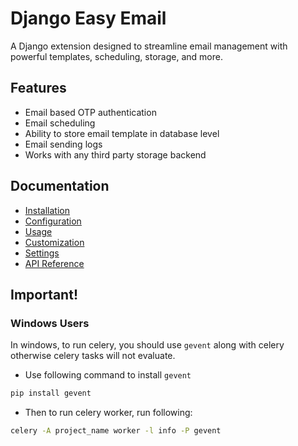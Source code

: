 # Django Easy Email
A Django extension designed to streamline email management with powerful templates, scheduling, storage, and more.

## Features
- Email based OTP authentication
- Email scheduling
- Ability to store email template in database level
- Email sending logs
- Works with any third party storage backend

## Documentation
- [Installation](https://django-easy-email.readthedocs.io/en/latest/installation/)
- [Configuration](https://django-easy-email.readthedocs.io/en/latest/configuration/)
- [Usage](https://django-easy-email.readthedocs.io/en/latest/usage/)
- [Customization](https://django-easy-email.readthedocs.io/en/latest/customization/)
- [Settings](https://django-easy-email.readthedocs.io/en/latest/settings/)
- [API Reference](https://django-easy-email.readthedocs.io/en/latest/api_reference/)

## Important!
### Windows Users
In windows, to run celery, you should use `gevent` along with celery otherwise celery tasks will not evaluate.

- Use following command to install `gevent`
```sh
pip install gevent
```

- Then to run celery worker, run following:
```sh
celery -A project_name worker -l info -P gevent
```
